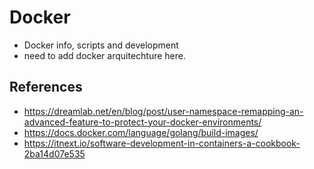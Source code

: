 # Docker


* Docker info, scripts and development
* need to add docker arquitechture here. 


## References 

* https://dreamlab.net/en/blog/post/user-namespace-remapping-an-advanced-feature-to-protect-your-docker-environments/
* https://docs.docker.com/language/golang/build-images/
* https://itnext.io/software-development-in-containers-a-cookbook-2ba14d07e535
